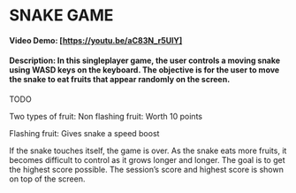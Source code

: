 # SNAKE GAME
#### Video Demo: [https://youtu.be/aC83N_r5UlY]
#### Description: In this singleplayer game, the user controls a moving snake using WASD keys on the keyboard. The objective is for the user to move the snake to eat fruits that appear randomly on the screen.
TODO

Two types of fruit:
Non flashing fruit: Worth 10 points

Flashing fruit: Gives snake a speed boost

If the snake touches itself, the game is over. 
As the snake eats more fruits, it becomes difficult to control as it grows longer and longer.
The goal is to get the highest score possible. The session’s score and highest score is shown on top of the screen.
